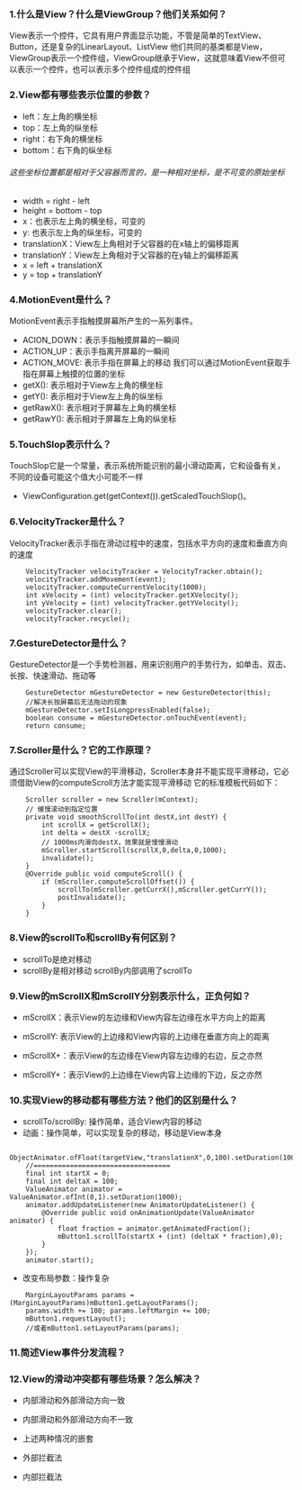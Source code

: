### 1.什么是View？什么是ViewGroup？他们关系如何？
View表示一个控件，它具有用户界面显示功能，不管是简单的TextView、Button，还是复杂的LinearLayout、ListView
他们共同的基类都是View，ViewGroup表示一个控件组，ViewGroup继承于View，这就意味着View不但可以表示一个控件，也可以表示多个控件组成的控件组

### 2.View都有哪些表示位置的参数？
* left：左上角的横坐标
* top：左上角的纵坐标
* right：右下角的横坐标
* bottom：右下角的纵坐标
###### 这些坐标位置都是相对于父容器而言的，是一种相对坐标，是不可变的原始坐标
* width = right - left
* height = bottom - top
* x：也表示左上角的横坐标，可变的
* y: 也表示左上角的纵坐标，可变的
* translationX：View左上角相对于父容器的在x轴上的偏移距离
* translationY：View左上角相对于父容器的在y轴上的偏移距离
* x = left + translationX 
* y = top + translationY

### 4.MotionEvent是什么？
MotionEvent表示手指触摸屏幕所产生的一系列事件。
* ACION_DOWN：表示手指触摸屏幕的一瞬间
* ACTION_UP：表示手指离开屏幕的一瞬间
* ACTION_MOVE: 表示手指在屏幕上的移动
我们可以通过MotionEvent获取手指在屏幕上触摸的位置的坐标
* getX(): 表示相对于View左上角的横坐标
* getY(): 表示相对于View左上角的纵坐标
* getRawX(): 表示相对于屏幕左上角的横坐标
* getRawY(): 表示相对于屏幕左上角的纵坐标

### 5.TouchSlop表示什么？
TouchSlop它是一个常量，表示系统所能识别的最小滑动距离，它和设备有关，不同的设备可能这个值大小可能不一样
* ViewConfiguration.get(getContext()).getScaledTouchSlop()。

### 6.VelocityTracker是什么？
VelocityTracker表示手指在滑动过程中的速度，包括水平方向的速度和垂直方向的速度
```
    VelocityTracker velocityTracker = VelocityTracker.obtain();
    velocityTracker.addMovement(event);
    velocityTracker.computeCurrentVelocity(1000); 
    int xVelocity = (int) velocityTracker.getXVelocity(); 
    int yVelocity = (int) velocityTracker.getYVelocity();
    velocityTracker.clear(); 
    velocityTracker.recycle();
```
### 7.GestureDetector是什么？
GestureDetector是一个手势检测器，用来识别用户的手势行为，如单击、双击、长按、快速滑动、拖动等
```
    GestureDetector mGestureDetector = new GestureDetector(this); 
    //解决长按屏幕后无法拖动的现象
    mGestureDetector.setIsLongpressEnabled(false);
    boolean consume = mGestureDetector.onTouchEvent(event); 
    return consume;
```
### 7.Scroller是什么？它的工作原理？
通过Scroller可以实现View的平滑移动，Scroller本身并不能实现平滑移动，它必须借助View的computeScroll方法才能实现平滑移动
它的标准模板代码如下：
```
    Scroller scroller = new Scroller(mContext); 
    // 缓慢滚动到指定位置 
    private void smoothScrollTo(int destX,int destY) { 
        int scrollX = getScrollX(); 
        int delta = destX -scrollX; 
        // 1000ms内滑向destX，效果就是慢慢滑动 
        mScroller.startScroll(scrollX,0,delta,0,1000); 
        invalidate(); 
    }
    @Override public void computeScroll() { 
        if (mScroller.computeScrollOffset()) { 
            scrollTo(mScroller.getCurrX(),mScroller.getCurrY()); 
            postInvalidate(); 
        } 
    }
```
### 8.View的scrollTo和scrollBy有何区别？
* scrollTo是绝对移动
* scrollBy是相对移动
scrollBy内部调用了scrollTo
### 9.View的mScrollX和mScrollY分别表示什么，正负何如？
* mScrollX：表示View的左边缘和View内容左边缘在水平方向上的距离
* mScrollY: 表示View的上边缘和View内容的上边缘在垂直方向上的距离

* mScrollX+：表示View的左边缘在View内容左边缘的右边，反之亦然
* mScrollY+：表示View的上边缘在View内容上边缘的下边，反之亦然

### 10.实现View的移动都有哪些方法？他们的区别是什么？
* scrollTo/scrollBy: 操作简单，适合View内容的移动
* 动画：操作简单，可以实现复杂的移动，移动是View本身
```
    ObjectAnimator.ofFloat(targetView,"translationX",0,100).setDuration(100).start();
    //==================================
    final int startX = 0; 
    final int deltaX = 100; 
    ValueAnimator animator = ValueAnimator.ofInt(0,1).setDuration(1000); 
    animator.addUpdateListener(new AnimatorUpdateListener() { 
        @Override public void onAnimationUpdate(ValueAnimator animator) { 
            float fraction = animator.getAnimatedFraction(); 
            mButton1.scrollTo(startX + (int) (deltaX * fraction),0); 
        }
    }); 
    animator.start();
```
* 改变布局参数：操作复杂
```
    MarginLayoutParams params = (MarginLayoutParams)mButton1.getLayoutParams(); 
    params.width += 100; params.leftMargin += 100; 
    mButton1.requestLayout(); 
    //或者mButton1.setLayoutParams(params);
```
### 11.简述View事件分发流程？
### 12.View的滑动冲突都有哪些场景？怎么解决？
* 内部滑动和外部滑动方向一致
* 内部滑动和外部滑动方向不一致
* 上述两种情况的嵌套

* 外部拦截法
* 内部拦截法

